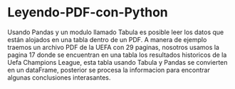 # Leyendo-PDF-con-Python
Usando Pandas y un modulo llamado Tabula es posible leer los datos que están alojados en una tabla dentro de un PDF.
A manera de ejemplo traemos un archivo PDF de la UEFA con 29 paginas, nosotros usamos la pagina 17 donde se encuentran en una tabla los resultados historicos de la Uefa Champions League, esta tabla usando Tabula y Pandas se convierten en un dataFrame, posterior se procesa la informacion para encontrar algunas conclusiones interasantes.
